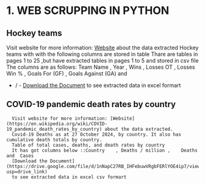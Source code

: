 # 1. WEB SCRUPPING IN PYTHON 
## Hockey teams 
  Visit website for more information: [Website](https://www.scrapethissite.com/pages/forms/?page_num=1) about the data extracted
  Hockey teams with with the following columns are stored in table 
  Thare are tables in pages 1 to 25 ,but have extracted tables in pages 1 to 5 and stored in csv file
  The columns are as follows:
  Team Name 	,
  Year	 ,
  Wins	 ,
  Losses	OT  ,
  Losses	Win %  ,
  Goals For (GF)  ,
  Goals Against (GA)  and
  + / -
  [Download the Document](https://drive.google.com/file/d/1xdRNnBLq8fNvQyLrWuX-M1d4F3TRXJGO/view?usp=drive_link)
  to see extracted data in excel formart
  ##  COVID-19 pandemic death rates by country
      Visit website for more information: [Website](https://en.wikipedia.org/wiki/COVID-19_pandemic_death_rates_by_country) about the data extracted.
      Covid-19 Deaths as at 27 October 2024, by country. It also has cumulative death totals by country.
      Table of total cases, deaths, and death rates by country
      It has got columns below ::Country	, Deaths / million ,	Deaths and 	Cases
      [Download the Document](https://drive.google.com/file/d/1nNapC27RB_IHFebuwVRgbFERlYOE4ip7/view?usp=drive_link)
      to see extracted data in excel csv formart
